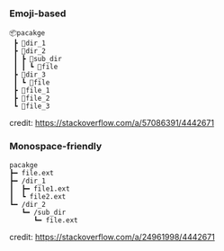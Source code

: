 
### Emoji-based
```
📦pacakge
 ┣ 📂dir_1
 ┣ 📂dir_2
 ┃ ┣ 📂sub_dir
 ┃ ┃ ┗ 📜file
 ┣ 📂dir_3
 ┃ ┗ 📜file
 ┣ 📜file_1
 ┣ 📜file_2
 ┗ 📜file_3
```
credit: https://stackoverflow.com/a/57086391/4442671

### Monospace-friendly
```
pacakge
┣━ file.ext
┣━ /dir_1
┃  ┣━ file1.ext
┃  ┗ file2.ext
┗━ /dir_2
   ┗━ /sub_dir
      ┗━ file.ext
```
credit: https://stackoverflow.com/a/24961998/4442671

